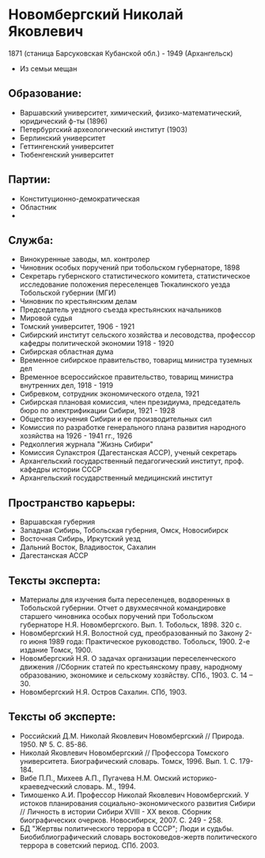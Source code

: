 # Новомбергский Николай Яковлевич
1871 (станица Барсуковская Кубанской обл.) - 1949 (Архангельск)
* Из семьи мещан 

## Образование:
* Варшавский университет, химический, физико-математический, юридический ф-ты (1896)
* Петербургский археологический институт (1903)
* Берлинский университет
* Геттингенский университет
* Тюбенгенский университет
## Партии:
* Конституционно-демократическая
* Областник
* 
## Служба:
* Винокуренные заводы, мл. контролер
* Чиновник особых поручений при тобольском губернаторе, 1898
* Секретарь губернского статистического комитета, статистическое исследование положения переселенцев Тюкалинского уезда Тобольской губернии (МГИ) 
* Чиновник по крестьянским делам
* Председатель уездного съезда крестьянских начальников
* Мировой судья
* Томский университет, 1906 - 1921
* Сибирский институт сельского хозяйства и лесоводства, профессор кафедры политической экономии 1918 - 1920
* Сибирская областная дума
* Временное сибирское правительство, товарищ министра туземных дел
* Временное всероссийское правительство, товарищ министра внутренних дел, 1918 - 1919
* Сибревком, сотрудник экономического отдела, 1921
* Сибирская плановая комиссия, член президиума, председатель бюро по электрификации Сибири, 1921 - 1928
* Общество изучения Сибири и ее производительных сил
* Комиссия по разработке генерального плана развития народного хозяйства на 1926 - 1941 гг., 1926
* Редколлегия журнала "Жизнь Сибири"
* Комиссия Сулакстроя (Дагестанская АССР), ученый секретарь
* Архангельский государственный педагогический институт, проф. кафедры истории СССР
* Архангельский государственный медицинский институт

## Пространство карьеры:
* Варшавская губерния
* Западная Сибирь, Тобольская губерния, Омск, Новосибирск
* Восточная Сибирь, Иркутский уезд
* Дальний Восток, Владивосток, Сахалин
* Дагестанская АССР
## Тексты эксперта:
* Материалы для изучения быта переселенцев, водворенных в Тобольской губернии. Отчет о двухмесячной командировке старшего чиновника особых поручений при Тобольском губернаторе Н.Я. Новомбергского. Вып. 1. Тобольск, 1898. 320 с.
* Новомбергский Н.Я. Волостной суд, преобразованный по Закону 2-го июня 1989 года: Практическое руководство. Тобольск, 1900. 2-е издание Томск, 1900.
* Новомбергский Н.Я. О задачах организации переселенческого движения //Сборник статей по крестьянскому праву, народному образованию, экономике и сельскому хозяйству. СПб., 1903.  С. 14 – 30.
* Новомбергский Н.Я. Остров Сахалин. СПб, 1903.
## Тексты об эксперте:
* Российский Д.М. Николай Яковлевич Новомбергский // Природа. 1950. № 5. С. 85-86.
* Николай Яковлевич Новомбергский // Профессора Томского университета. Биографический словарь. Томск, 1996. Вып. 1. С. 179-184. 
* Вибе П.П., Михеев А.П., Пугачева Н.М. Омский историко-краеведческий словарь. М., 1994. 
* Тимошенко А.И. Профессор Николай Яковлевич Новомбергский. У истоков планирования социально-экономического развития Сибири // Личность в истории Сибири XVIII - XX веков. Сборник биографических очерков. Новосибирск, 2007. С. 249 - 258. 
* БД "Жертвы политического террора в СССР"; Люди и судьбы. Биобиблиографический словарь востоковедов-жертв политического террора в советский период. СПб. 2003.
